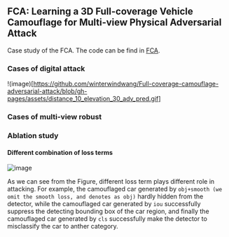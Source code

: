 ## FCA: Learning a 3D Full-coverage Vehicle Camouflage for Multi-view Physical Adversarial Attack

Case study of the FCA. The code can be find in [FCA]([http://]).

### Cases of digital attack

!(image)[https://github.com/winterwindwang/Full-coverage-camouflage-adversarial-attack/blob/gh-pages/assets/distance_10_elevation_30_adv_pred.gif]

### Cases of multi-view robust



### Ablation study

#### Different combination of loss terms

![image](https://github.com/winterwindwang/Full-coverage-camouflage-adversarial-attack/blob/gh-pages/assets/abaltion_study_loss.png)

As we can see from the Figure, different loss term plays different role in attacking. For example, the camouflaged car generated by `obj+smooth (we omit the smooth loss, and denotes as obj)` hardly hidden from the detector, while the camouflaged car generated by `iou` successfully suppress the detecting bounding box of the car region, and finally the camouflaged car generated by `cls` successfully make the detector to misclassify the car to anther category.
